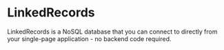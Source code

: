 # LinkedRecords

LinkedRecords is a NoSQL database that you can connect to directly from your single-page application - no backend code required.